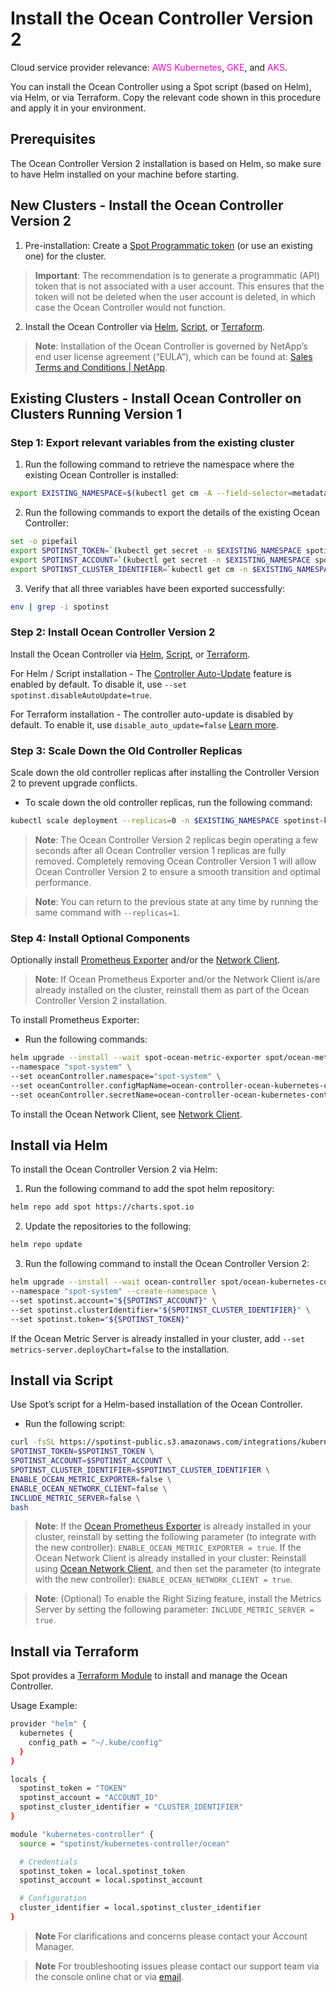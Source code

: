 # Install the Ocean Controller Version 2

Cloud service provider relevance: <font color="#FC01CC">AWS Kubernetes</font>, <font color="#FC01CC">GKE</font>, and <font color="#FC01CC">AKS</font>.

You can install the Ocean Controller using a Spot script (based on Helm), via Helm, or via Terraform. Copy the relevant code shown in this procedure and apply it in your environment. 

## Prerequisites

The Ocean Controller Version 2 installation is based on Helm, so make sure to have Helm installed on your machine before starting.

## New Clusters - Install the Ocean Controller Version 2

1.  Pre-installation: Create a [Spot Programmatic token](https://docs.spot.io/administration/api/create-api-token ) (or use an existing one) for the cluster.

>**Important**: The recommendation is to generate a programmatic (API) token that is not associated with a user account. This ensures that the token will not be deleted when the user account is deleted, in which case the Ocean Controller would not function.

2.  Install the Ocean Controller via [Helm](https://docs.spot.io/ocean/tutorials/spot-kubernetes-controller/ocean-controller-two-install?id=install-via-helm), [Script](https://docs.spot.io/ocean/tutorials/spot-kubernetes-controller/ocean-controller-two-install?id=install-via-script), or [Terraform](https://docs.spot.io/ocean/tutorials/spot-kubernetes-controller/ocean-controller-two-install?id=install-via-terraform).  

>**Note**: Installation of the Ocean Controller is governed by NetApp’s end user license agreement (“EULA”), which can be found at: [Sales Terms and Conditions | NetApp](https://www.netapp.com/how-to-buy/sales-terms-and-conditions/). 

## Existing Clusters - Install Ocean Controller on Clusters Running Version 1

### Step 1: Export relevant variables from the existing cluster

1.  Run the following command to retrieve the namespace where the existing Ocean Controller is installed: 

```bash
export EXISTING_NAMESPACE=$(kubectl get cm -A --field-selector=metadata.name=spotinst-kubernetes-cluster-controller-config -o jsonpath='{.items[0].metadata.namespace}')
```

2.  Run the following commands to export the details of the existing Ocean Controller: 

```bash
set -o pipefail 
export SPOTINST_TOKEN=`(kubectl get secret -n $EXISTING_NAMESPACE spotinst-kubernetes-cluster-controller -o jsonpath='{.data.token}' | base64 -d) || kubectl get cm -n $EXISTING_NAMESPACE spotinst-kubernetes-cluster-controller-config -o jsonpath='{.data.spotinst\.token}'` 2&>1 
export SPOTINST_ACCOUNT=`(kubectl get secret -n $EXISTING_NAMESPACE spotinst-kubernetes-cluster-controller -o jsonpath='{.data.account}' | base64 -d) || kubectl get cm -n $EXISTING_NAMESPACE spotinst-kubernetes-cluster-controller-config -o jsonpath='{.data.spotinst\.account}'` 2&>1 
export SPOTINST_CLUSTER_IDENTIFIER=`kubectl get cm -n $EXISTING_NAMESPACE spotinst-kubernetes-cluster-controller-config -o jsonpath='{.data.spotinst\.cluster-identifier}'` 
```

3.  Verify that all three variables have been exported successfully: 

```bash
env | grep -i spotinst 
```

### Step 2: Install Ocean Controller Version 2

Install the Ocean Controller via [Helm](https://docs.spot.io/ocean/tutorials/spot-kubernetes-controller/ocean-controller-two-install?id=install-via-helm), [Script](https://docs.spot.io/ocean/tutorials/spot-kubernetes-controller/ocean-controller-two-install?id=install-via-script), or [Terraform](https://docs.spot.io/ocean/tutorials/spot-kubernetes-controller/ocean-controller-two-install?id=install-via-terraform). 

For Helm / Script installation - The [Controller Auto-Update](https://docs.spot.io/ocean/tutorials/spot-kubernetes-controller/ocean-controller-two-update) feature is enabled by default. To disable it, use `--set spotinst.disableAutoUpdate=true`.  

For Terraform installation - The controller auto-update is disabled by default. To enable it, use `disable_auto_update=false` [Learn more](https://registry.terraform.io/modules/spotinst/kubernetes-controller/ocean/latest#input_disable_auto_update). 

### Step 3: Scale Down the Old Controller Replicas

Scale down the old controller replicas after installing the Controller Version 2 to prevent upgrade conflicts.  

*   To scale down the old controller replicas, run the following command: 

```bash
kubectl scale deployment --replicas=0 -n $EXISTING_NAMESPACE spotinst-kubernetes-cluster-controller 
```
> **Note**:  The Ocean Controller Version 2 replicas begin operating a few seconds after all Ocean Controller version 1 replicas are fully removed. Completely removing Ocean Controller Version 1 will allow Ocean Controller Version 2 to ensure a smooth transition and optimal performance.
 
>**Note**: You can return to the previous state at any time by running the same command with `--replicas=1`. 

### Step 4: Install Optional Components

Optionally install [Prometheus Exporter](https://docs.spot.io/ocean/tools-and-integrations/prometheus/) and/or the [Network Client](https://docs.spot.io/ocean/tutorials/install-network-client-v2). 

>**Note**: If Ocean Prometheus Exporter and/or the Network Client is/are already installed on the cluster, reinstall them as part of the Ocean Controller Version 2 installation. 

To install Prometheus Exporter: 

*   Run the following commands:

```bash
helm upgrade --install --wait spot-ocean-metric-exporter spot/ocean-metric-exporter \
--namespace "spot-system" \
--set oceanController.namespace="spot-system" \
--set oceanController.configMapName=ocean-controller-ocean-kubernetes-controller \
--set oceanController.secretName=ocean-controller-ocean-kubernetes-controller
```

To install the Ocean Network Client, see [Network Client](https://docs.spot.io/ocean/tutorials/install-network-client-v2).

<!-- *   Run the following commands: 

```bash
helm upgrade --install --wait spotinst-ocean-network-client spot/ocean-network-client \
--namespace "spot-system" \
--set namespace="spot-system" \
--set oceanController.configMapName=ocean-controller-ocean-kubernetes-controller \
--set oceanController.secretName=ocean-controller-ocean-kubernetes-controller
```
-->

## Install via Helm

To install the Ocean Controller Version 2 via Helm: 

1.  Run the following command to add the spot helm repository: 

```bash
helm repo add spot https://charts.spot.io
```

2.  Update the repositories to the following:

```bash
helm repo update
```

3.  Run the following command to install the Ocean Controller Version 2:

```bash
helm upgrade --install --wait ocean-controller spot/ocean-kubernetes-controller \
--namespace "spot-system" --create-namespace \
--set spotinst.account="${SPOTINST_ACCOUNT}" \
--set spotinst.clusterIdentifier="${SPOTINST_CLUSTER_IDENTIFIER}" \
--set spotinst.token="${SPOTINST_TOKEN}"
```
If the Ocean Metric Server is already installed in your cluster, add `--set metrics-server.deployChart=false` to the installation. 

## Install via Script  

Use Spot’s script for a Helm-based installation of the Ocean Controller. 

*   Run the following script: 

 ```bash
curl -fsSL https://spotinst-public.s3.amazonaws.com/integrations/kubernetes/cluster-controller-v2/scripts/init.sh | \
SPOTINST_TOKEN=$SPOTINST_TOKEN \
SPOTINST_ACCOUNT=$SPOTINST_ACCOUNT \
SPOTINST_CLUSTER_IDENTIFIER=$SPOTINST_CLUSTER_IDENTIFIER \
ENABLE_OCEAN_METRIC_EXPORTER=false \
ENABLE_OCEAN_NETWORK_CLIENT=false \
INCLUDE_METRIC_SERVER=false \
bash
```

>**Note**: If the [Ocean Prometheus Exporter](https://docs.spot.io/ocean/tools-and-integrations/prometheus/) is already installed in your cluster, reinstall by setting the following parameter (to integrate with the new controller): `ENABLE_OCEAN_METRIC_EXPORTER = true`.
> If the Ocean Network Client is already installed in your cluster:
> Reinstall using [Ocean Network Client](https://docs.spot.io/ocean/tutorials/install-network-client-v2), and then set the parameter (to integrate with the new controller): `ENABLE_OCEAN_NETWORK_CLIENT = true`.  

>**Note**: (Optional) To enable the Right Sizing feature, install the Metrics Server by setting the following parameter: `INCLUDE_METRIC_SERVER = true`.  

## Install via Terraform    

Spot provides a [Terraform Module](https://registry.terraform.io/modules/spotinst/kubernetes-controller/ocean/latest) to install and manage the Ocean Controller. 

Usage Example: 

```bash
provider "helm" {
  kubernetes {
    config_path = "~/.kube/config"
  }
}

locals {
  spotinst_token = "TOKEN"
  spotinst_account = "ACCOUNT_ID"
  spotinst_cluster_identifier = "CLUSTER_IDENTIFIER"
}

module "kubernetes-controller" {
  source = "spotinst/kubernetes-controller/ocean"

  # Credentials
  spotinst_token = local.spotinst_token
  spotinst_account = local.spotinst_account

  # Configuration
  cluster_identifier = local.spotinst_cluster_identifier
}
```

>**Note** For clarifications and concerns please contact your Account Manager.  

>**Note** For troubleshooting issues please contact our support team via the console online chat or via [email](https://spot.io/support/).  

